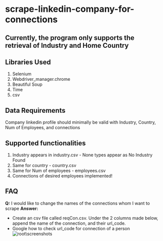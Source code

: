 # scrape-linkedin-company-for-connections

## Currently, the program only supports the retrieval of Industry and Home Country

## Libraries Used
1. Selenium 
2. Webdriver_manager.chrome
3. Beautiful Soup
4. Time
5. csv


## Data Requirements
Company linkedin profile should minimally be valid with Industry, Country, Num of Employees, and connections


## Supported functionalities
1. Industry appears in industry.csv - None types appear as No Industry Found
2. Same for country - country.csv
3. Same for Num of employees - employees.csv
4. Connections of desired employees implemented! 


## FAQ
**Q:** I would like to change the names of the connections whom I want to scrape
**Answer:** 
- Create an csv file called reqCon.csv. Under the 2 columns made below, append the name of the connection, and their url_code.
- Google how to check url_code for connection of a person
![root\screenshots](reqcon.png)





